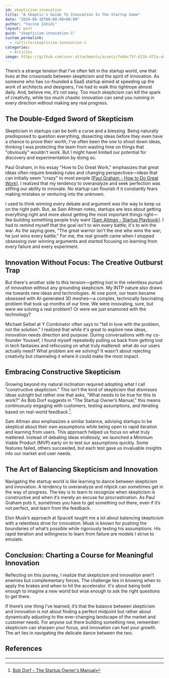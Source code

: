 ```yaml
---
id: skepticism-innovation
title: "A Skeptic's Guide To Innovation In The Startup Game"
date: "2024-09-10T00:00:00+00:00"
author: "Yacine Zahidi"
layout: post
guid: "skepticism-innovation-1"
custom_permalink:
  - /article/skepticism-innovation-1
categories:
  - Articles
image: https://github.com/user-attachments/assets/feb6c75f-611b-4f2a-a832-bda1325f4f54
---
```



There’s a strange tension that I’ve often felt in the startup world, one that lives at the crossroads between skepticism and the spirit of innovation. As someone who has co-founded a SaaS startup aimed at speeding up the work of architects and designers, I’ve had to walk this tightrope almost daily. And, believe me, it’s not easy. Too much skepticism can kill the spark of creativity, while too much chaotic innovation can send you running in every direction without making any real progress.

## The Double-Edged Sword of Skepticism

Skepticism in startups can be both a curse and a blessing. Being naturally predisposed to question everything, dissecting ideas before they even have a chance to prove their worth, I've often been the one to shoot down ideas, thinking I was protecting the team from wasting time on things that "obviously" wouldn't work. But I might havel limited our potential for discovery and experimentation by doing so.

Paul Graham, in his essay "How to Do Great Work," emphasizes that great ideas often require breaking rules and changing perspectives—ideas that can initially seem "crazy" to most people [[Paul Graham - How to Do Great Work](https://paulgraham.com/greatwork.html)]. I realized that my tendency to overanalyze and seek perfection was stifling our ability to innovate. No startup can flourish if it constantly fears making mistakes or venturing into the unknown.

I used to think winning every debate and argument was the way to keep us on the right path. But, as Sam Altman notes, startups are less about getting everything right and more about getting the most important things right—like building something people truly want [[Sam Altman - Startup Playbook](https://playbook.samaltman.com/)]. I had to remind myself that the goal isn't to win every battle; it's to win the war. As the saying goes, "The great warrior isn't the one who wins the war; he just wins every battle." For me, the real growth came when I stopped obsessing over winning arguments and started focusing on learning from every failure and every experiment.

## Innovation Without Focus: The Creative Outburst Trap

But there's another side to this tension—getting lost in the relentless pursuit of innovation without any grounding skepticism. My INTP nature also draws me towards new ideas and technologies. At one point, our team became obsessed with AI-generated 3D meshes—a complex, technically fascinating problem that took up months of our time. We were innovating, sure, but were we solving a real problem? Or were we just enamored with the technology?

Michael Seibel at Y Combinator often says to "fall in love with the problem, not the solution." I realized that while it's great to explore new ideas, innovation needs direction and purpose. During conversations with my co-founder Youssef, I found myself repeatedly pulling us back from getting lost in tech fantasies and refocusing on what truly mattered: what do our users actually need? What problem are we solving? It wasn't about rejecting creativity but channeling it where it could make the most impact.

## Embracing Constructive Skepticism

Growing beyond my natural inclination required adopting what I call "constructive skepticism." This isn’t the kind of skepticism that dismisses ideas outright but rather one that asks, “What needs to be true for this to work?” As Bob Dorf suggests in "The Startup Owner’s Manual," this means continuously engaging with customers, testing assumptions, and iterating based on real-world feedback [^1].

Sam Altman also emphasizes a similar balance, advising startups to be skeptical about their own assumptions while being open to rapid iteration and learning from users. This approach helped us focus on what truly mattered. Instead of debating ideas endlessly, we launched a Minimum Viable Product (MVP) early on to test our assumptions quickly. Some features failed, others succeeded, but each test gave us invaluable insights into our market and user needs.

## The Art of Balancing Skepticism and Innovation

Navigating the startup world is like learning to dance between skepticism and innovation. A tendency to overanalyze and nitpick can sometimes get in the way of progress. The key is to learn to recognize when skepticism is constructive and when it’s merely an excuse for procrastination. As Paul Graham puts it, sometimes you have to get something out there, even if it’s not perfect, and learn from the feedback.

Elon Musk’s approach at SpaceX taught me a lot about balancing skepticism with a relentless drive for innovation. Musk is known for pushing the boundaries of what’s possible while rigorously testing his assumptions. His rapid iteration and willingness to learn from failure are models I strive to emulate.

## Conclusion: Charting a Course for Meaningful Innovation

Reflecting on this journey, I realize that skepticism and innovation aren’t enemies but complementary forces. The challenge lies in knowing when to apply the brakes and when to hit the accelerator. It's about being bold enough to imagine a new world but wise enough to ask the right questions to get there.

If there’s one thing I’ve learned, it’s that the balance between skepticism and innovation is not about finding a perfect midpoint but rather about dynamically adjusting to the ever-changing landscape of the market and customer needs. For anyone out there building something new, remember: skepticism can sharpen your focus, and innovation can fuel your growth. The art lies in navigating the delicate dance between the two.

## References
[^1]: [Bob Dorf - The Startup Owner's Manual](https://www.bobdorf.co/book.html)
---
